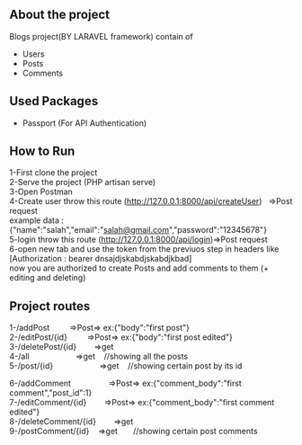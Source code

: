 
## About the project

Blogs project(BY LARAVEL framework) contain of <br />
- Users <br />
- Posts <br />
- Comments <br />

## Used Packages
- Passport (For API Authentication) <br />

## How to Run
1-First clone the project <br />
2-Serve the project (PHP artisan serve) <br />
3-Open Postman <br />
4-Create user throw this route (http://127.0.0.1:8000/api/createUser)&nbsp; &nbsp;=>Post request<br />
example data : {"name":"salah","email":"salah@gmail.com","password":"12345678"}<br />
5-login throw this route (http://127.0.0.1:8000/api/login)=>Post request <br />
6-open new tab and use the token from the previuos step in headers like [Authorization : bearer dnsajdjskabdjskabdjkbad]<br />
now you are authorized to create Posts and add comments to them (+ editing and deleting)

## Project routes

1-/addPost     &nbsp; &nbsp;  &nbsp; &nbsp;  =>Post=> ex:{"body":"first post"} <br />
2-/editPost/{id}  &nbsp; &nbsp;  &nbsp; &nbsp; =>Post=> ex:{"body":"first post edited"} <br />
3-/deletePost/{id}  &nbsp; &nbsp;&nbsp; &nbsp; =>get<br />
4-/all          &nbsp; &nbsp;  &nbsp; &nbsp; &nbsp; &nbsp;  &nbsp; &nbsp;  &nbsp; &nbsp; =>get &nbsp; &nbsp;//showing all the posts <br />
5-/post/{id}      &nbsp; &nbsp;  &nbsp; &nbsp; &nbsp; &nbsp; &nbsp; &nbsp; &nbsp; &nbsp; =>get&nbsp; &nbsp; //showing certain post by its id <br />

6-/addComment    &nbsp; &nbsp; &nbsp; &nbsp;  &nbsp; &nbsp; &nbsp; &nbsp;  =>Post=> ex:{"comment_body":"first comment","post_id":1} <br />
7-/editComment/{id}  &nbsp; &nbsp; &nbsp; &nbsp;=>Post=> ex:{"comment_body":"first comment edited"} <br />
8-/deleteComment/{id} &nbsp; &nbsp; &nbsp; &nbsp;=>get<br />
9-/postComment/{id} &nbsp; &nbsp;=>get&nbsp; &nbsp;&nbsp; &nbsp; //showing certain post comments <br />
